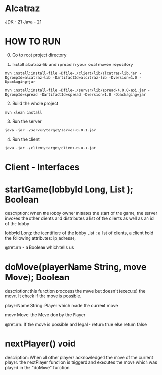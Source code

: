 # Alcatraz

JDK - 21
Java - 21


# HOW TO RUN
0. Go to root project directory

1. Install alcatraz-lib and spread in your local maven repository

```shell
mvn install:install-file -Dfile=./client/lib/alcatraz-lib.jar -DgroupId=alcatraz-lib -DartifactId=alcatraz-lib -Dversion=1.0 -Dpackaging=jar
```
  
```shell
mvn install:install-file -Dfile=./server/lib/spread-4.0.0-api.jar -DgroupId=spread -DartifactId=spread -Dversion=1.0 -Dpackaging=jar
```

2. Build the whole project
```shell
mvn clean install
```

3. Run the server
```shell
java -jar ./server/target/server-0.0.1.jar
```

4. Run the client
```shell
java -jar ./client/target/client-0.0.1.jar
```


# Client - Interfaces 

# startGame(lobbyId Long, List <clients>); Boolean

description: When the lobby owner initiates the start of the game, the server invokes the other clients and distributes a list of the clients as well as an id of the lobby

lobbyId Long: the identifiere of the lobby 
List <clients>: a list of clients, a client hold the following attributes: ip_adresse, 

@return - a Boolean which tells us

# doMove(playerName String, move Move); Boolean

description: this function proccess the move but doesn't (execute) the move. It check if the move is possible. 

playerName String: Player which made the current move

move Move: the Move don  by the Player

@return: If the move is possible and legal - return true else return false,

# nextPlayer() void

description: When all other players acknowledged the move of the current player. the nextPlayer function is triggerd and executes the move which was played in the "doMove" function
